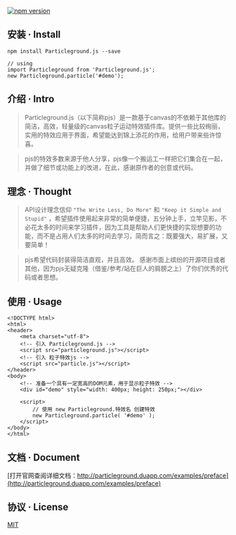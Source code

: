 [![npm version](https://badge.fury.io/js/Particleground.js.svg)](https://badge.fury.io/js/Particleground.js)



## 安装 · Install

```
npm install Particleground.js --save

// using
import Particleground from 'Particleground.js';
new Particleground.particle('#demo');
```
	



## 介绍 · Intro

> Particleground.js（以下简称pjs）是一款基于canvas的不依赖于其他库的简洁，高效，轻量级的canvas粒子运动特效插件库。提供一些比较绚丽，实用的特效应用于界面，希望能达到锦上添花的作用，给用户带来些许惊喜。

> pjs的特效多数来源于他人分享，pjs像一个搬运工一样把它们集合在一起，并做了细节或功能上的改进，在此，感谢原作者的创意或代码。



## 理念 · Thought

> API设计理念信仰 `"The Write Less, Do More"` 和 `"Keep it Simple and Stupid"` ，希望插件使用起来非常的简单便捷，五分钟上手，立竿见影，不必花太多的时间来学习插件，因为工具是帮助人们更快捷的实现想要的功能，而不是占用人们太多的时间去学习，简而言之：既要强大，易扩展，又要简单！

> pjs希望代码封装得简洁直观，并且高效。 感谢市面上缤纷的开源项目或者其他，因为pjs无疑克隆（借鉴/参考/站在巨人的肩膀之上）了你们优秀的代码或者思想。



## 使用 · Usage
```
<!DOCTYPE html>
<html>
<header>
    <meta charset="utf-8">
    <!-- 引入 Particleground.js -->
    <script src="particleground.js"></script>
    <!-- 引入 粒子特效js -->
    <script src="particle.js"></script>
</header>
<body>
    <!-- 准备一个具有一定宽高的DOM元素，用于显示粒子特效 -->
    <div id="demo" style="width: 400px; height: 250px;"></div>

    <script>
        // 使用 new Particleground.特效名 创建特效
        new Particleground.particle( '#demo' );
    </script>
</body>
</html>
```


## 文档 · Document
[打开官网查阅详细文档：http://particleground.duapp.com/examples/preface](http://particleground.duapp.com/examples/preface)



## 协议 · License
[MIT](http://www.opensource.org/licenses/mit-license.php)